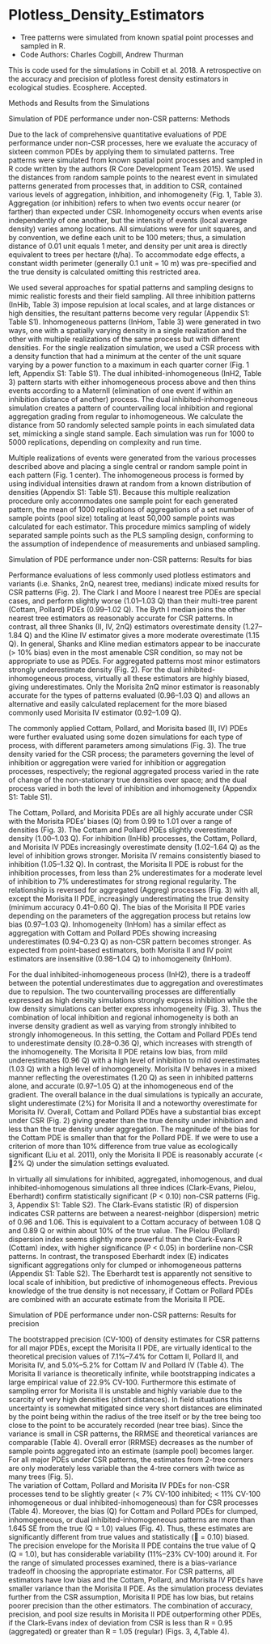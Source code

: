 # Plotless_Density_Estimators
  * Tree patterns were simulated from known spatial point processes and sampled in R.
  * Code Authors: Charles Cogbill, Andrew Thurman

This is code used for the simulations in Cobill et al. 2018. A retrospective on the accuracy and precision of plotless forest density estimators in ecological studies. Ecosphere. Accepted.  

Methods and Results from the Simulations

Simulation of PDE performance under non-CSR patterns: Methods

Due to the lack of comprehensive quantitative evaluations of PDE performance under non-CSR processes, here we evaluate the accuracy of sixteen common PDEs by applying them to simulated patterns.  Tree patterns were simulated from known spatial point processes and sampled in R code written by the authors (R Core Development Team 2015). We used the distances from random sample points to the nearest event in simulated patterns generated from processes that, in addition to CSR, contained various levels of aggregation, inhibition, and inhomogeneity (Fig. 1, Table 3). Aggregation (or inhibition) refers to when two events occur nearer (or farther) than expected under CSR. Inhomogeneity occurs when events arise independently of one another, but the intensity of events (local average density) varies among locations. All simulations were for unit squares, and by convention, we define each unit to be 100 meters; thus, a simulation distance of 0.01 unit equals 1 meter, and density per unit area is directly equivalent to trees per hectare (t/ha). To accommodate edge effects, a constant width perimeter (generally 0.1 unit = 10 m) was pre-specified and the true density is calculated omitting this restricted area.  

We used several approaches for spatial patterns and sampling designs to mimic realistic forests and their field sampling.  All three inhibition patterns (InHib, Table 3) impose repulsion at local scales, and at large distances or high densities, the resultant patterns become very regular (Appendix S1: Table S1).  Inhomogeneous patterns (InHom, Table 3) were generated in two ways, one with a spatially varying density in a single realization and the other with multiple realizations of the same process but with different densities. For the single realization simulation, we used a CSR process with a density function that had a minimum at the center of the unit square varying by a power function to a maximum in each quarter corner (Fig. 1 left, Appendix S1: Table S1). The dual inhibited-inhomogeneous (InH2, Table 3) pattern starts with either inhomogeneous process above and then thins events according to a MaternII (elimination of one event if within an inhibition distance of another) process.  The dual inhibited-inhomogeneous simulation creates a pattern of countervailing local inhibition and regional aggregation grading from regular to inhomogeneous. We calculate the distance from 50 randomly selected sample points in each simulated data set, mimicking a single stand sample. Each simulation was run for 1000 to 5000 replications, depending on complexity and run time.    

Multiple realizations of events were generated from the various processes described above and placing a single central or random sample point in each pattern (Fig. 1 center). The inhomogeneous process is formed by using individual intensities drawn at random from a known distribution of densities (Appendix S1: Table S1).  Because this multiple realization procedure only accommodates one sample point for each generated pattern, the mean of 1000 replications of aggregations of a set number of  sample points (pool size) totaling at least 50,000 sample points was calculated for each estimator. This procedure mimics sampling of widely separated sample points such as the PLS sampling design, conforming to the assumption of independence of measurements and unbiased sampling.

Simulation of PDE performance under non-CSR patterns: Results for bias 

Performance evaluations of less commonly used plotless estimators and variants (i.e. Shanks, 2nQ, nearest tree, medians) indicate mixed results for CSR patterns (Fig. 2).  The Clark I and Moore I nearest tree PDEs are special cases, and perform slightly worse (1.01–1.03 Q) than their multi-tree parent (Cottam, Pollard) PDEs (0.99–1.02 Q).  The Byth I median joins the other nearest tree estimators as reasonably accurate for CSR patterns. In contrast, all three Shanks (II, IV, 2nQ) estimators overestimate density (1.27–1.84 Q) and the Kline IV estimator gives a more moderate overestimate (1.15 Q).  In general, Shanks and Kline median estimators appear to be inaccurate (> 10% bias) even in the most amenable CSR condition, so may not be appropriate to use as PDEs.  For aggregated patterns most minor estimators strongly underestimate density (Fig. 2).  For the dual inhibited-inhomogeneous process, virtually all these estimators are highly biased, giving underestimates. Only the Morisita 2nQ minor estimator is reasonably accurate for the types of patterns evaluated (0.96–1.03 Q) and allows an alternative and easily calculated replacement for the more biased commonly used Morisita IV estimator (0.92–1.09 Q). 

The commonly applied Cottam, Pollard, and Morisita based (II, IV) PDEs were further evaluated using some dozen simulations for each type of process, with different parameters among simulations (Fig. 3). The true density varied for the CSR process; the parameters governing the level of inhibition or aggregation were varied for inhibition or aggregation processes, respectively; the regional aggregated process varied in the rate of change of the non-stationary true densities over space; and the dual process varied in both the level of inhibition and inhomogeneity (Appendix S1: Table S1). 

The Cottam, Pollard, and Morisita PDEs are all highly accurate under CSR with the Morisita PDEs’ biases (Q) from 0.99 to 1.01 over a range of densities (Fig. 3).  The Cottam and Pollard PDEs slightly overestimate density (1.00–1.03 Q). For inhibition (InHib) processes, the Cottam, Pollard, and Morisita IV PDEs increasingly overestimate density (1.02–1.64 Q) as the level of inhibition grows stronger. Morisita IV remains consistently biased to inhibition (1.05–1.32 Q). In contrast, the Morisita II PDE is robust for the inhibition processes, from less than 2% underestimates for a moderate level of inhibition to 7% underestimates for strong regional regularity. The relationship is reversed for aggregated (Aggreg) processes (Fig. 3) with all, except the Morisita II PDE, increasingly underestimating the true density (minimum accuracy 0.41–0.60 Q). The bias of the Morisita II PDE varies depending on the parameters of the aggregation process but retains low bias (0.97–1.03 Q). Inhomogeneity (InHom) has a similar effect as aggregation with Cottam and Pollard PDEs showing increasing underestimates (0.94–0.23 Q) as non-CSR pattern becomes stronger. As expected from point-based estimators, both Morisita II and IV point estimators are insensitive (0.98–1.04 Q) to inhomogeneity (InHom). 

For the dual inhibited-inhomogeneous process (InH2), there is a tradeoff between the potential underestimates due to aggregation and overestimates due to repulsion. The two countervailing processes are differentially expressed as high density simulations strongly express inhibition while the low density simulations can better express inhomogeneity (Fig. 3). Thus the combination of local inhibition and regional inhomogeneity is both an inverse density gradient as well as varying from strongly inhibited to strongly inhomogeneous.  In this setting, the Cottam and Pollard PDEs tend to underestimate density (0.28–0.36 Q), which increases with strength of the inhomogeneity. The Morisita II PDE retains low bias, from mild underestimates (0.96 Q) with a high level of inhibition to mild overestimates (1.03 Q) with a high level of inhomogeneity.  Morisita IV behaves in a mixed manner reflecting the overestimates (1.20 Q) as seen in inhibited patterns alone, and accurate (0.97–1.05 Q) at the inhomogeneous end of the gradient. The overall balance in the dual simulations is typically an accurate, slight underestimate (2%) for Morisita II and a noteworthy overestimate for Morisita IV.
Overall, Cottam and Pollard PDEs have a substantial bias except under CSR (Fig. 2) giving greater than the true density under inhibition and less than the true density under aggregation. The magnitude of the bias for the Cottam PDE is smaller than that for the Pollard PDE.  If we were to use a criterion of more than 10% difference from true value as ecologically significant (Liu et al. 2011), only the Morisita II PDE is reasonably accurate (< 2% Q) under the simulation settings evaluated.   

In virtually all simulations for inhibited, aggregated, inhomogenous, and dual inhibited-inhomogenous simulations all three indices (Clark-Evans, Pielou, Eberhardt) confirm statistically significant (P < 0.10) non-CSR patterns (Fig. 3, Appendix S1: Table S2). The Clark-Evans statistic (R) of dispersion indicates CSR patterns are between a nearest-neighbor (dispersion) metric of 0.96 and 1.06.  This is equivalent to a Cottam accuracy of between 1.08 Q and 0.89 Q or within about 10% of the true value.  The Pielou (Pollard) dispersion index seems slightly more powerful than the Clark-Evans R (Cottam) index, with higher significance (P < 0.05) in borderline non-CSR patterns. In contrast, the transposed Eberhardt index (E) indicates significant aggregations only for clumped or inhomogeneous patterns (Appendix S1: Table S2). The Eberhardt test is apparently not sensitive to local scale of inhibition, but predictive of inhomogeneous effects.  Previous knowledge of the true density is not necessary, if Cottam or Pollard PDEs are combined with an accurate estimate from the Morisita II PDE.

Simulation of PDE performance under non-CSR patterns: Results for precision

The bootstrapped precision (CV-100) of density estimates for CSR patterns for all major PDEs, except the Morisita II PDE, are virtually identical to the theoretical precision values of 7.1%–7.4% for Cottam II, Pollard II, and Morisita IV, and 5.0%–5.2% for Cottam IV and Pollard IV (Table 4).  The Morisita II variance is theoretically infinite, while bootstrapping indicates a large empirical value of 22.9% CV-100.  Furthermore this estimate of sampling error for Morisita II is unstable and highly variable due to the scarcity of very high densities (short distances). In field situations this uncertainty is somewhat mitigated since very short distances are eliminated by the point being within the radius of the tree itself or by the tree being too close to the point to be accurately recorded (near tree bias). Since the variance is small in CSR patterns, the RRMSE and theoretical variances are comparable (Table 4).  Overall error (RRMSE) decreases as the number of sample points aggregated into an estimate (sample pool) becomes larger. For all major PDEs under CSR patterns, the estimates from 2-tree corners are only moderately less variable than the 4-tree corners with twice as many trees (Fig. 5).  
The variation of Cottam, Pollard and Morisita IV PDEs for non-CSR processes tend to be slightly greater (< 7% CV-100 inhibited; < 11% CV-100 inhomogeneous or dual inhibited-inhomogeneous) than for CSR processes (Table 4).  Moreover, the bias (Q) for Cottam and Pollard PDEs for clumped, inhomogeneous, or dual inhibited-inhomogeneous patterns are more than 1.645 SE from the true (Q = 1.0) values (Fig. 4). Thus, these estimates are significantly different from true values and statistically ( = 0.10) biased. The precision envelope for the Morisita II PDE contains the true value of Q (Q = 1.0), but has considerable variability (11%–23% CV-100) around it. For the range of simulated processes examined, there is a bias-variance tradeoff in choosing the appropriate estimator.  For CSR patterns, all estimators have low bias and the Cottam, Pollard, and Morisita IV PDEs have smaller variance than the Morisita II PDE. As the simulation process deviates further from the CSR assumption, Morisita II PDE has low bias, but retains poorer precision than the other estimators. The combination of accuracy,  precision, and pool size results in Morisita II PDE outperforming other PDEs, if the Clark-Evans index of deviation from CSR is less than R = 0.95 (aggregated) or greater than R = 1.05 (regular) (Figs. 3, 4,Table 4).  
